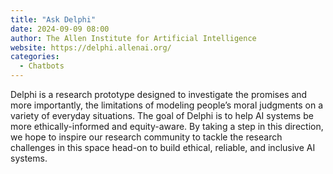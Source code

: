 ```yaml
---
title: "Ask Delphi"
date: 2024-09-09 08:00
author: The Allen Institute for Artificial Intelligence
website: https://delphi.allenai.org/
categories:
  - Chatbots
---
```


Delphi is a research prototype designed to investigate the promises and more importantly, the limitations of modeling people’s moral judgments on a variety of everyday situations. The goal of Delphi is to help AI systems be more ethically-informed and equity-aware. By taking a step in this direction, we hope to inspire our research community to tackle the research challenges in this space head-on to build ethical, reliable, and inclusive AI systems.